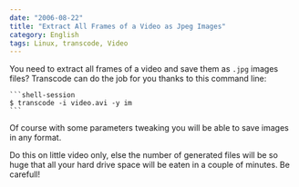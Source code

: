 ```yaml
---
date: "2006-08-22"
title: "Extract All Frames of a Video as Jpeg Images"
category: English
tags: Linux, transcode, Video
---
```


You need to extract all frames of a video and save them as `.jpg` images files? Transcode can do the job for you thanks to this command line:

    ```shell-session
    $ transcode -i video.avi -y im
    ```

Of course with some parameters tweaking you will be able to save images in any format.

Do this on little video only, else the number of generated files will be so huge that all your hard drive space will be eaten in a couple of minutes. Be carefull!
